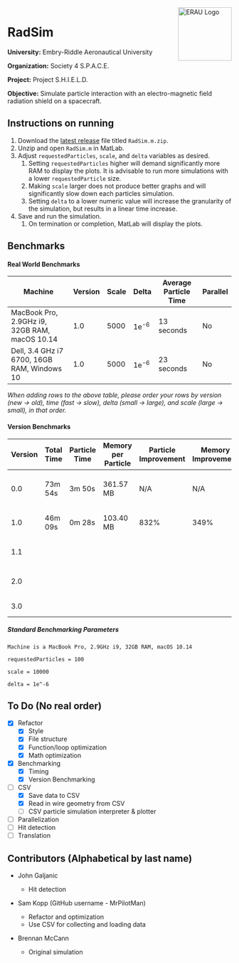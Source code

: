 <img align="right" width="120" height="120" title="ERAU Logo" src="https://github.com/MrPilotMan/RadSim/blob/master/Embry-Riddle%20Aeronautical%20University%20Seal.png" />

# RadSim
**University:** Embry-Riddle Aeronautical University

**Organization:** Society 4 S.P.A.C.E.

**Project:** Project S.H.I.E.L.D.

**Objective:** Simulate particle interaction with an electro-magnetic field radiation shield on a spacecraft.

## Instructions on running
1. Download the [latest release](https://github.com/MrPilotMan/RadSim/releases) file titled `RadSim.m.zip`.
2. Unzip and open `RadSim.m` in MatLab.
3. Adjust `requestedParticles`, `scale`, and `delta` variables as desired.
   1. Setting `requestedParticles` higher will demand significantly more RAM to display the plots. It is advisable to run more simulations with a lower `requestedParticle` size.
   2. Making `scale` larger does not produce better graphs and will significantly slow down each particles simulation.
   3. Setting `delta` to a lower numeric value will increase the granularity of the simulation, but results in a linear time increase.
4. Save and run the simulation.
   1. On termination or completion, MatLab will display the plots.
   
## Benchmarks

#### Real World Benchmarks
| Machine                                       | Version | Scale | Delta           | Average Particle Time | Parallel |
|-----------------------------------------------|---------|-------|-----------------|-----------------------|----------|
| MacBook Pro, 2.9GHz i9, 32GB RAM, macOS 10.14 | 1.0     | 5000  | 1e<sup>-6</sup> | 13 seconds            | No       |
| Dell, 3.4 GHz i7 6700, 16GB RAM, Windows 10   | 1.0     | 5000  | 1e<sup>-6</sup> | 23 seconds            | No       |

*When adding rows to the above table, please order your rows by version (new &rightarrow; old), time (fast &rightarrow; slow), delta (small &rightarrow; large), and scale (large &rightarrow; small), in that order.*

#### Version Benchmarks
| Version | Total Time | Particle Time | Memory per Particle | Particle Improvement | Memory Improvement | Notes   |         
|---------|------------|---------------|---------------------|----------------------|--------------------|---------|
| 0.0     | 73m 54s    | 3m 50s        | 361.57 MB           | N/A                  | N/A   |Only produced valid 19 plots.| 
| 1.0     | 46m 09s    | 0m 28s        | 103.40 MB           | 832%                 | 349%  |Refactor & RAM/CPU optimization.|
| 1.1     |            |               |                     |                      |       |CSV usage and file structure.|
| 2.0     |            |               |                     |                      |       |Parallel code and hit detection.|
| 3.0     |            |               |                     |                      |       |C++ translation.|


##### Standard Benchmarking Parameters
```
Machine is a MacBook Pro, 2.9GHz i9, 32GB RAM, macOS 10.14

requestedParticles = 100

scale = 10000

delta = 1e^-6
```


## To Do (No real order)
* [X] Refactor
    * [X] Style
    * [X] File structure
    * [X] Function/loop optimization
    * [X] Math optimization
* [X] Benchmarking
   * [X] Timing
   * [X] Version Benchmarking
* [ ] CSV
   * [X] Save data to CSV
   * [X] Read in wire geometry from CSV
   * [ ] CSV particle simulation interpreter & plotter
* [ ] Parallelization
* [ ] Hit detection
* [ ] Translation

## Contributors (Alphabetical by last name)
* John Galjanic
   * Hit detection

* Sam Kopp (GitHub username - MrPilotMan)
  * Refactor and optimization
  * Use CSV for collecting and loading data

* Brennan McCann
  * Original simulation
